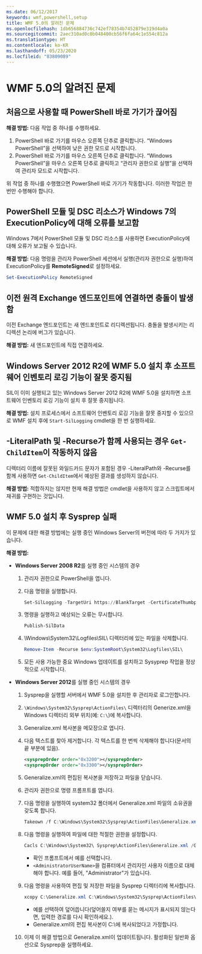 ```yaml
---
ms.date: 06/12/2017
keywords: wmf,powershell,setup
title: WMF 5.0의 알려진 문제
ms.openlocfilehash: 1db656884736c742ef78354b7452879e319d4a0a
ms.sourcegitcommit: 2aec310ad0c0b048400cb56f6fa64c1e554c812a
ms.translationtype: HT
ms.contentlocale: ko-KR
ms.lasthandoff: 05/23/2020
ms.locfileid: "83809089"
---
```

# <a name="known-issues-in-wmf-50"></a>WMF 5.0의 알려진 문제

## <a name="powershell-shortcuts-are-broken-when-used-for-the-first-time"></a>처음으로 사용할 때 PowerShell 바로 가기가 끊어짐

**해결 방법:** 다음 작업 중 하나를 수행하세요.

1. PowerShell 바로 가기를 마우스 오른쪽 단추로 클릭합니다. “Windows PowerShell”을 선택하여 낮은 권한 모드로 시작합니다.
2. PowerShell 바로 가기를 마우스 오른쪽 단추로 클릭합니다. “Windows PowerShell”을 마우스 오른쪽 단추로 클릭하고 “관리자 권한으로 실행”을 선택하여 관리자 모드로 시작합니다.

위 작업 중 하나를 수행했으면 PowerShell 바로 가기가 작동합니다. 이러한 작업은 한 번만 수행해야 합니다.

## <a name="powershell-modules-and-dsc-resources-report-errors-about-executionpolicy-on-windows-7"></a>PowerShell 모듈 및 DSC 리소스가 Windows 7의 ExecutionPolicy에 대해 오류를 보고함

Windows 7에서 PowerShell 모듈 및 DSC 리소스를 사용하면 ExecutionPolicy에 대해 오류가 보고될 수 있습니다.

**해결 방법:** 다음 명령을 관리자 PowerShell 세션에서 실행(관리자 권한으로 실행)하여 ExecutionPolicy를 **RemoteSigned**로 설정하세요.

```powershell
Set-ExecutionPolicy RemoteSigned
```

## <a name="connecting-to-an-old-remote-exchange-endpoint-causes-a-crash"></a>이전 원격 Exchange 엔드포인트에 연결하면 충돌이 발생함

이전 Exchange 엔드포인트는 새 엔드포인트로 리디렉션됩니다. 충돌을 발생시키는 리디렉션 논리에 버그가 있습니다.

**해결 방법:** 새 엔드포인트에 직접 연결하세요.

## <a name="software-inventory-logging-feature-is-erroneously-stopped-after-wmf-50-installation-on-windows-server-2012-r2"></a>Windows Server 2012 R2에 WMF 5.0 설치 후 소프트웨어 인벤토리 로깅 기능이 잘못 중지됨

SIL이 이미 실행되고 있는 Windows Server 2012 R2에 WMF 5.0을 설치하면 소프트웨어 인벤토리 로깅 기능이 설치 후 잘못 중지됩니다.

**해결 방법:** 설치 프로세스에서 소프트웨어 인벤토리 로깅 기능을 잘못 중지할 수 있으므로 WMF 설치 후에 `Start-SilLogging` cmdlet을 한 번 실행하세요.

## <a name="get-childitem-does-not-work-if--literalpath-and--recurse-are-used-together"></a>-LiteralPath 및 -Recurse가 함께 사용되는 경우 `Get-ChildItem`이 작동하지 않음

디렉터리 이름에 잘못된 와일드카드 문자가 포함된 경우 -LiteralPath와 -Recurse를 함께 사용하면 `Get-ChildItem`에서 예상된 결과를 생성하지 않습니다.

**해결 방법:** 적합하지는 않지만 현재 해결 방법은 cmdlet을 사용하지 않고 스크립트에서 재귀를 구현하는 것입니다.

## <a name="sysprep-fails-after-wmf-50-installation"></a>WMF 5.0 설치 후 Sysprep 실패

이 문제에 대한 해결 방법에는 실행 중인 Windows Server의 버전에 따라 두 가지가 있습니다.

**해결 방법:**

- **Windows Server 2008 R2**를 실행 중인 시스템의 경우
  1. 관리자 권한으로 PowerShell을 엽니다.
  2. 다음 명령을 실행합니다.

     ```powershell
     Set-SilLogging -TargetUri https://BlankTarget -CertificateThumbprint 0123456789
     ```

  3. 명령을 실행하고 예상되는 오류는 무시합니다.

     ```powershell
     Publish-SilData
     ```

  4. \Windows\System32\Logfiles\SIL\ 디렉터리에 있는 파일을 삭제합니다.

     ```powershell
     Remove-Item -Recurse $env:SystemRoot\System32\Logfiles\SIL\
     ```

  5. 모든 사용 가능한 중요 Windows 업데이트를 설치하고 Sysyprep 작업을 정상적으로 시작합니다.

- **Windows Server 2012**를 실행 중인 시스템의 경우
  1. Sysprep을 실행할 서버에서 WMF 5.0을 설치한 후 관리자로 로그인합니다.
  2. `\Windows\System32\Sysprep\ActionFiles\` 디렉터리의 Generize.xml을 Windows 디렉터리 외부 위치(예: `C:\`)에 복사합니다.
  3. Generalize.xml 복사본을 메모장으로 엽니다.
  4. 다음 텍스트를 찾아 제거합니다. 각 텍스트를 한 번씩 삭제해야 합니다(문서의 끝 부분에 있음).

     ```xml
     <sysprepOrder order="0x3200"></sysprepOrder>
     <sysprepOrder order="0x3300"></sysprepOrder>
     ```

  5. Generalize.xml의 편집된 복사본을 저장하고 파일을 닫습니다.
  6. 관리자 권한으로 명령 프롬프트를 엽니다.
  7. 다음 명령을 실행하여 system32 폴더에서 Generalize.xml 파일의 소유권을 갖도록 합니다.

     ```powershell
     Takeown /f C:\Windows\System32\Sysprep\ActionFiles\Generalize.xml
     ```

  8. 다음 명령을 실행하여 파일에 대한 적절한 권한을 설정합니다.

     ```powershell
     Cacls C:\Windows\System32\ Sysprep\ActionFiles\Generalize.xml /G `<AdministratorUserName>`:F
     ```

     - 확인 프롬프트에서 예를 선택합니다.
     - `<AdministratorUserName>`을 컴퓨터에서 관리자인 사용자 이름으로 대체해야 합니다. 예를 들어, "Administrator"가 있습니다.

  9. 다음 명령을 사용하여 편집 및 저장한 파일을 Sysprep 디렉터리에 복사합니다.

     ```powershell
     xcopy C:\Generalize.xml C:\Windows\System32\Sysprep\ActionFiles\Generalize.xml
     ```

     - 예를 선택하여 덮어씁니다(덮어쓸지 여부를 묻는 메시지가 표시되지 않는다면, 입력한 경로를 다시 확인하세요.).
     - Generalize.xml의 편집 복사본이 C:\에 복사되었다고 가정합니다.

  10. 이제 이 해결 방법으로 Generalize.xml이 업데이트됩니다. 활성화된 일반화 옵션으로 Sysprep을 실행하세요.
